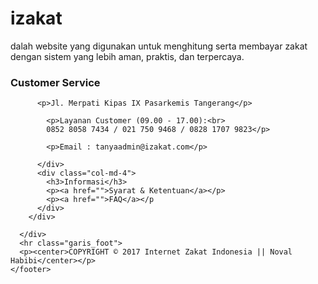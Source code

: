 # izakat
dalah website yang digunakan untuk menghitung serta membayar zakat dengan sistem yang lebih aman, praktis, dan terpercaya.
<h3>Customer Service</h3>

          <p>Jl. Merpati Kipas IX Pasarkemis Tangerang</p>

            <p>Layanan Customer (09.00 - 17.00):<br>
            0852 8058 7434 / 021 750 9468 / 0828 1707 9823</p>

            <p>Email : tanyaadmin@izakat.com</p>
            
          </div>
          <div class="col-md-4">
            <h3>Informasi</h3>
            <p><a href="">Syarat & Ketentuan</a></p>
            <p><a href="">FAQ</a></p
          </div>
        </div>

      </div>
      <hr class="garis_foot">
      <p><center>COPYRIGHT © 2017 Internet Zakat Indonesia || Noval Habibi</center></p>
    </footer>
